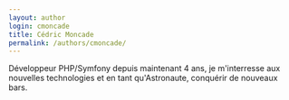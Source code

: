 ```yaml
---
layout: author
login: cmoncade
title: Cédric Moncade
permalink: /authors/cmoncade/
---
```

Développeur PHP/Symfony depuis maintenant 4 ans, je m'interresse aux nouvelles technologies et en tant qu'Astronaute, conquérir de nouveaux bars.
